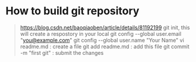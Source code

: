 # How to build git repository
> https://blog.csdn.net/baoqiaoben/article/details/81192199
> git init, this will create a respostory in your local
> git config --global user.email "you@example.com"
> git config --global user.name "Your Name"
> vi readme.md : create a file
> git add readme.md : add this file 
> git commit -m "first git" : submit the changes

